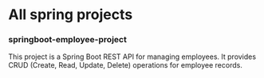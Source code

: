 # All spring projects

### springboot-employee-project

This project is a Spring Boot REST API for managing employees. It provides CRUD (Create, Read, Update, Delete) operations for employee records.
